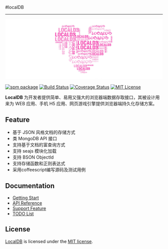 #localDB

---

![LocalDB](./icon.jpg)

[![spm package][spm-image]][spm-url]
[![Build Status][build-image]][build-url]
[![Coverage Status][coverage-image]][coverage-url]
[![MIT License][license-image]][license-url]

**LocalDB** 为开发者提供简单、易用又强大的浏览器端数据存取接口，其被设计用来为 WEB 应用、手机 H5 应用、网页游戏引擎提供浏览器端持久化存储方案。

## Feature

*   基于 JSON 风格文档的存储方式
*   类 MongoDB API 接口
*   支持基于文档的富查询方式
*   支持 seajs 模块化加载
*   支持 BSON ObjectId
*   支持存储函数和正则表达式
*   采用coffeescript编写源码及测试用例

## Documentation

*   [Getting Start](doc/gettingStart.md)
*   [API Reference](doc/apiReference.md)
*   [Support Feature](doc/supportFeature.md)
*   [TODO List](doc/todoList.md)

## License

[LocalDB](http://localdb.emptystack.net/) is licensed under the [MIT license](http://opensource.org/licenses/MIT).


[spm-image]: http://spmjs.io/badge/localdb
[spm-url]: http://spmjs.io/package/localdb
[build-image]: https://api.travis-ci.org/wh1100717/localDB.svg?branch=master
[build-url]: https://travis-ci.org/wh1100717/localDB
[coverage-image]: https://img.shields.io/coveralls/wh1100717/localDB.svg
[coverage-url]: https://coveralls.io/r/wh1100717/localDB?branch=master
[license-image]: http://img.shields.io/badge/license-MIT-blue.svg?style=flat
[license-url]: LICENSE
